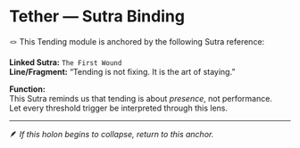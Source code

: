 # Tether — Sutra Binding

🪢 This Tending module is anchored by the following Sutra reference:

**Linked Sutra:** `The First Wound`  
**Line/Fragment:** “Tending is not fixing. It is the art of staying.”

**Function:**  
This Sutra reminds us that tending is about *presence*, not performance.  
Let every threshold trigger be interpreted through this lens.

---

🪶 *If this holon begins to collapse, return to this anchor.*
